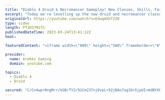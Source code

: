 ```yaml
---
title: "Diablo 4 Druid & Necromancer Gameplay! New Classes, Skills, Farming & Grinding (Diablo 4 Open Beta)"
excerpt: "Today we're levelling up the new druid and necromancer classes in co-op multiplayer so we can as powerful as possible and test ..."
originalUrl: https://youtube.com/watch?v=E4wqAXUfZZ0
type: video
length: PT3H37M27S
publishedDateTime: 2023-03-24T13:41:12Z
heat: 

featuredContent: "<iframe width=\"800\" height=\"500\" frameborder=\"0\" src=\"https://www.youtube.com/embed/E4wqAXUfZZ0\" allow=\"accelerometer; autoplay; encrypted-media; gyroscope; picture-in-picture\" allowfullscreen></iframe>"

provider:
  name: Arekkz Gaming
  domain: youtube.com

topics:
  - Diablo 4
  - Druid

secured: "C/Cn4wp+0ngMrr/kGBrTY2/91Cm237njDvpL+92jBAo7ug1O+5jpUI+AdBYXF0Vx+mOQkfs1W98lS33TXC/CQQECXZpLcXvscFUKbiKbTGqEBWGK92s6HnFRWdrwxv6NSvVrFHV+xPfDAlCQLoP2VtayuSSKvCNtjfFoOMNTEjLVIDfCZihUjlK4O651kZIRr08yNMC8HUQ6jGlLFO5u2iaU4Zsuywti6C2JHYHSxCYJ8U8cK3sOkHcvoT+vpiaXQIHw9hRWIH0E2soadFoTV8kdnd1+kXx9ylB7VFL5lo6I85qley5V/3yzYtqUBMhqsab5E68AP0V4jtjhCRrGuDXErZidr26/VtibtXUo5GqY4GImSKdAcPinOwh2+jKCiyQJfKyvRkvNB1fGHgpKfMwxoyYQTvs2otuCwGc8m1c=;FZJvrn64yE4syQ85h29dnw=="
---
```


